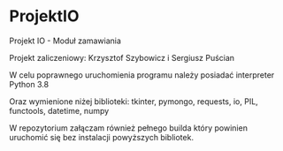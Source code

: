 # ProjektIO
Projekt IO - Moduł zamawiania

Projekt zaliczeniowy: Krzysztof Szybowicz i Sergiusz Puścian

W celu poprawnego uruchomienia programu należy posiadać interpreter Python 3.8

Oraz wymienione niżej biblioteki: 
tkinter,
pymongo,
requests,
io,
PIL,
functools,
datetime,
numpy

W repozytorium załączam również pełnego builda który powinien uruchomić się bez instalacji powyższych bibliotek.
